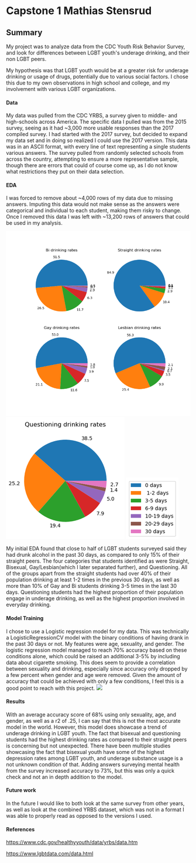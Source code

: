 # Capstone 1 Mathias Stensrud
## Summary
  My project was to analyze data from the CDC Youth Risk Behavior Survey, and look for differences between LGBT youth's underage drinking, and their non LGBT peers.

  My hypothesis was that LGBT youth would be at a greater risk for underage drinking or usage of drugs, potentially due to various social factors. I chose this due to my own observations in high school and college, and my involvement with various LGBT organizations.

#### Data
My data was pulled from the CDC YRBS, a survey given to middle- and high-schools across America. The specific data I pulled was from the 2015 survey, seeing as it had ~3,000 more usable responses than the 2017 compiled survey. I had started with the 2017 survey, but decided to expand my data set and in doing so realized I could use the 2017 version. This data was in an ASCII format, with every line of text representing a single students various answers. The survey pulled from randomly selected schools from across the country, attempting to ensure a more representative sample, though there are errors that could of course come up, as I do not know what restrictions they put on their data selection.

 #### EDA
 I was forced to remove about ~4,000 rows of my data due to missing answers. Imputing this data would not make sense as the answers were categorical and individual to each student, making them risky to change. Once I removed this data I was left with ~13,200 rows of answers that could be used in my analysis.

  ![](https://github.com/MathiasStensrud/capstone_1/blob/master/img/drinking.png)
  ![](https://github.com/MathiasStensrud/capstone_1/blob/master/img/q_rates.png)
  ![](https://github.com/MathiasStensrud/capstone_1/blob/master/img/legend.png)

 My initial EDA found that close to half of LGBT students surveyed said they had drunk alcohol in the past 30 days, as compared to only 15% of their straight peers.
  The four categories that students identified as were Straight, Bisexual, Gay/Lesbian(which I later separated further), and Questioning. All of the groups apart from the straight students had over 40% of their population drinking at least 1-2 times in the previous 30 days, as well as more than 10% of Gay and Bi students drinking 3-5 times in the last 30 days. Questioning students had the highest proportion of their population engage in underage drinking, as well as the highest proportion involved in everyday drinking.

#### Model Training
  I chose to use a Logistic regression model for my data. This was technically a LogisticRegressionCV model with the binary conditions of having drank in the past 30 days or not. My features were age, sexuality, and gender. The logistic regression model managed to reach 70% accuracy based on these conditions alone, which could be raised an additional 3-5% by including data about cigarette smoking. This does seem to provide a correlation between sexuality and drinking, especially since accuracy only dropped by a few percent when gender and age were removed. Given the amount of accuracy that could be achieved with only a few conditions, I feel this is a good point to reach with this project.
  ![](https://github.com/MathiasStensrud/capstone_1/blob/master/data/ROC.png)

#### Results
  With an average accuracy score of 68% using only sexuality, age, and gender, as well as a r2 of .25, I can say that this is not the most accurate model in the world. However, this model does showcase a trend of underage drinking in LGBT youth. The fact that bisexual and questioning students had the highest drinking rates as compared to their straight peers is concerning but not unexpected. There have been multiple studies showcasing the fact that bisexual youth have some of the highest depression rates among LGBT youth, and underage substance usage is a not unknown condition of that. Adding answers surveying mental health from the survey increased accuracy to 73%, but this was only a quick check and not an in depth addition to the model.

#### Future work
  In the future I would like to both look at the same survey from other years, as well as look at the combined YRBS dataset, which was not in a format I was able to properly read as opposed to the versions I used.
#### References
https://www.cdc.gov/healthyyouth/data/yrbs/data.htm

https://www.lgbtdata.com/data.html
